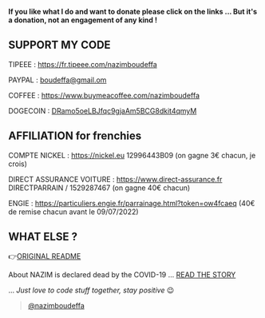 **If you like what I do and want to donate please click on the links ... But it's a donation, not an engagement of any kind !**

## SUPPORT MY CODE

TIPEEE : https://fr.tipeee.com/nazimboudeffa

PAYPAL : boudeffa@gmail.om

COFFEE : https://www.buymeacoffee.com/nazimboudeffa

DOGECOIN : [DRamo5oeLBJfqc9gjaAm5BCG8dkit4qmyM](https://dogechain.info/address/DRamo5oeLBJfqc9gjaAm5BCG8dkit4qmyM)

## AFFILIATION for frenchies

COMPTE NICKEL : https://nickel.eu 12996443B09 (on gagne 3€ chacun, je crois)

DIRECT ASSURANCE VOITURE : https://www.direct-assurance.fr DIRECTPARRAIN / 1529287467 (on gagne 40€ chacun)

ENGIE : https://particuliers.engie.fr/parrainage.html?token=ow4fcaeq (40€ de remise chacun avant le 09/07/2022)

## WHAT ELSE ?

👉[ORIGINAL README](https://github.com/nazimboudeffa/nazimboudeffa/blob/main/README-more.md)

About NAZIM is declared dead by the COVID-19 ... [READ THE STORY](https://nazimboudeffa.livejournal.com/tag/covid)

... *Just love to code stuff together, stay positive* 😉

<blockquote class="tiktok-embed" cite="https://www.tiktok.com/@nazimboudeffa" data-unique-id="nazimboudeffa"  data-embed-type="creator" style="max-width: 720px; min-width: 288px;" > <section> <a target="_blank" href="https://www.tiktok.com/@nazimboudeffa?refer=creator_embed">@nazimboudeffa</a> </section> </blockquote> <script async src="https://www.tiktok.com/embed.js"></script>
